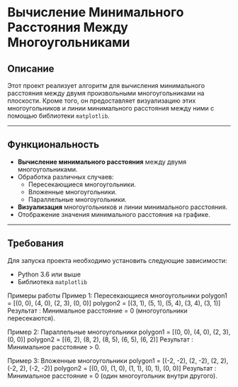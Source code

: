 # Вычисление Минимального Расстояния Между Многоугольниками

## Описание
Этот проект реализует алгоритм для вычисления минимального расстояния между двумя произвольными многоугольниками на плоскости. Кроме того, он предоставляет визуализацию этих многоугольников и линии минимального расстояния между ними с помощью библиотеки `matplotlib`.

---

## Функциональность
- **Вычисление минимального расстояния** между двумя многоугольниками.
- Обработка различных случаев:
  - Пересекающиеся многоугольники.
  - Вложенные многоугольники.
  - Параллельные многоугольники.
- **Визуализация** многоугольников и линии минимального расстояния.
- Отображение значения минимального расстояния на графике.

---

## Требования
Для запуска проекта необходимо установить следующие зависимости:
- Python 3.6 или выше
- Библиотека `matplotlib`

Примеры работы
Пример 1: Пересекающиеся многоугольники
polygon1 = [(0, 0), (4, 0), (2, 3), (0, 0)]
polygon2 = [(3, 1), (5, 1), (5, 4), (3, 4), (3, 1)]
Результат : Минимальное расстояние = 0 (многоугольники пересекаются).

Пример 2: Параллельные многоугольники
polygon1 = [(0, 0), (4, 0), (2, 3), (0, 0)]
polygon2 = [(6, 2), (8, 2), (8, 5), (6, 5), (6, 2)]
Результат : Минимальное расстояние > 0.

Пример 3: Вложенные многоугольники
polygon1 = [(-2, -2), (2, -2), (2, 2), (-2, 2), (-2, -2)]
polygon2 = [(0, 0), (1, 0), (1, 1), (0, 1), (0, 0)]
Результат : Минимальное расстояние = 0 (один многоугольник внутри другого).
